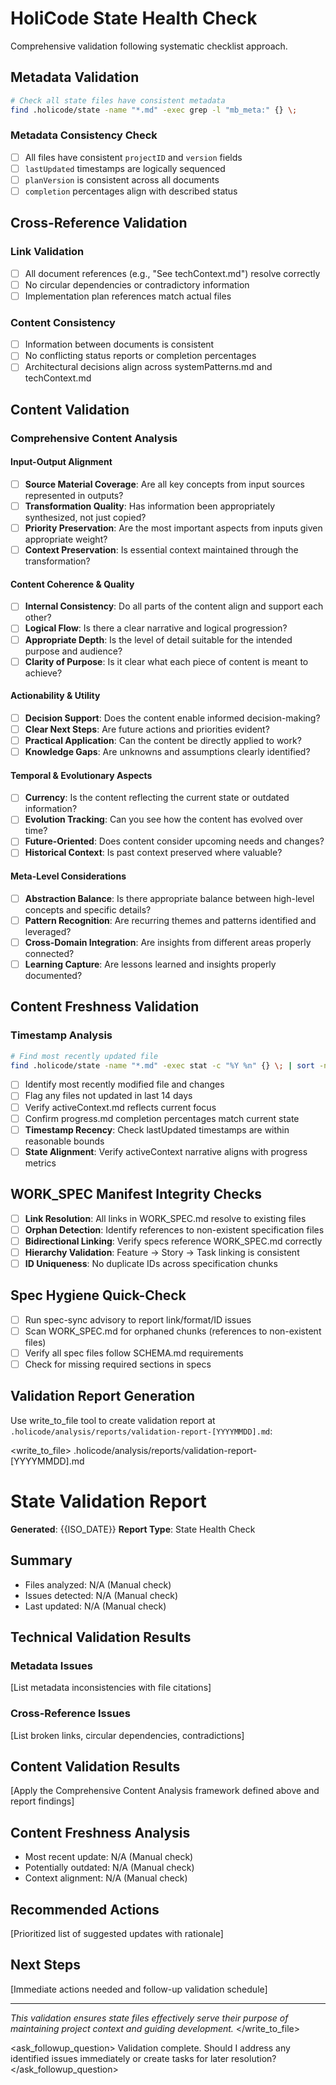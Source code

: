 <!--
workflow_type: validation
recommended_model: medium
description: "Systematic validation following self-validation protocol"
-->

# HoliCode State Health Check

Comprehensive validation following systematic checklist approach.

## Metadata Validation
```bash
# Check all state files have consistent metadata
find .holicode/state -name "*.md" -exec grep -l "mb_meta:" {} \;
```

### Metadata Consistency Check
- [ ] All files have consistent `projectID` and `version` fields
- [ ] `lastUpdated` timestamps are logically sequenced  
- [ ] `planVersion` is consistent across all documents
- [ ] `completion` percentages align with described status

## Cross-Reference Validation
### Link Validation
- [ ] All document references (e.g., "See techContext.md") resolve correctly
- [ ] No circular dependencies or contradictory information
- [ ] Implementation plan references match actual files

### Content Consistency
- [ ] Information between documents is consistent
- [ ] No conflicting status reports or completion percentages
- [ ] Architectural decisions align across systemPatterns.md and techContext.md

## Content Validation
### Comprehensive Content Analysis

#### Input-Output Alignment
- [ ] **Source Material Coverage**: Are all key concepts from input sources represented in outputs?
- [ ] **Transformation Quality**: Has information been appropriately synthesized, not just copied?
- [ ] **Priority Preservation**: Are the most important aspects from inputs given appropriate weight?
- [ ] **Context Preservation**: Is essential context maintained through the transformation?

#### Content Coherence & Quality
- [ ] **Internal Consistency**: Do all parts of the content align and support each other?
- [ ] **Logical Flow**: Is there a clear narrative and logical progression?
- [ ] **Appropriate Depth**: Is the level of detail suitable for the intended purpose and audience?
- [ ] **Clarity of Purpose**: Is it clear what each piece of content is meant to achieve?

#### Actionability & Utility
- [ ] **Decision Support**: Does the content enable informed decision-making?
- [ ] **Clear Next Steps**: Are future actions and priorities evident?
- [ ] **Practical Application**: Can the content be directly applied to work?
- [ ] **Knowledge Gaps**: Are unknowns and assumptions clearly identified?

#### Temporal & Evolutionary Aspects
- [ ] **Currency**: Is the content reflecting the current state or outdated information?
- [ ] **Evolution Tracking**: Can you see how the content has evolved over time?
- [ ] **Future-Oriented**: Does content consider upcoming needs and changes?
- [ ] **Historical Context**: Is past context preserved where valuable?

#### Meta-Level Considerations
- [ ] **Abstraction Balance**: Is there appropriate balance between high-level concepts and specific details?
- [ ] **Pattern Recognition**: Are recurring themes and patterns identified and leveraged?
- [ ] **Cross-Domain Integration**: Are insights from different areas properly connected?
- [ ] **Learning Capture**: Are lessons learned and insights properly documented?

## Content Freshness Validation
### Timestamp Analysis
```bash
# Find most recently updated file
find .holicode/state -name "*.md" -exec stat -c "%Y %n" {} \; | sort -nr | head -1
```

- [ ] Identify most recently modified file and changes
- [ ] Flag any files not updated in last 14 days
- [ ] Verify activeContext.md reflects current focus
- [ ] Confirm progress.md completion percentages match current state
- [ ] **Timestamp Recency**: Check lastUpdated timestamps are within reasonable bounds
- [ ] **State Alignment**: Verify activeContext narrative aligns with progress metrics

## WORK_SPEC Manifest Integrity Checks
- [ ] **Link Resolution**: All links in WORK_SPEC.md resolve to existing files
- [ ] **Orphan Detection**: Identify references to non-existent specification files
- [ ] **Bidirectional Linking**: Verify specs reference WORK_SPEC.md correctly
- [ ] **Hierarchy Validation**: Feature → Story → Task linking is consistent
- [ ] **ID Uniqueness**: No duplicate IDs across specification chunks

## Spec Hygiene Quick-Check
- [ ] Run spec-sync advisory to report link/format/ID issues
- [ ] Scan WORK_SPEC.md for orphaned chunks (references to non-existent files)
- [ ] Verify all spec files follow SCHEMA.md requirements
- [ ] Check for missing required sections in specs

## Validation Report Generation

Use write_to_file tool to create validation report at `.holicode/analysis/reports/validation-report-[YYYYMMDD].md`:

<write_to_file>
<path>.holicode/analysis/reports/validation-report-[YYYYMMDD].md</path>
<content>
# State Validation Report

**Generated**: {{ISO_DATE}}
**Report Type**: State Health Check

## Summary
- Files analyzed: N/A (Manual check)
- Issues detected: N/A (Manual check)
- Last updated: N/A (Manual check)

## Technical Validation Results
### Metadata Issues
[List metadata inconsistencies with file citations]

### Cross-Reference Issues
[List broken links, circular dependencies, contradictions]

## Content Validation Results
[Apply the Comprehensive Content Analysis framework defined above and report findings]

## Content Freshness Analysis
- Most recent update: N/A (Manual check)
- Potentially outdated: N/A (Manual check)
- Context alignment: N/A (Manual check)

## Recommended Actions
[Prioritized list of suggested updates with rationale]

## Next Steps
[Immediate actions needed and follow-up validation schedule]

---
*This validation ensures state files effectively serve their purpose of maintaining project context and guiding development.*
</content>
</write_to_file>

<ask_followup_question>
<question>Validation complete. Should I address any identified issues immediately or create tasks for later resolution?</question>
</ask_followup_question>
